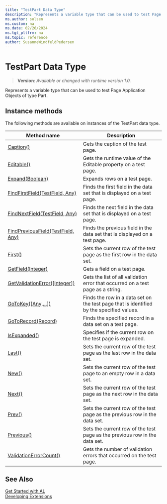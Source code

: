 ```yaml
---
title: "TestPart Data Type"
description: "Represents a variable type that can be used to test Page Application Objects of type Part."
ms.author: solsen
ms.custom: na
ms.date: 02/26/2024
ms.tgt_pltfrm: na
ms.topic: reference
author: SusanneWindfeldPedersen
---
```

[//]: # (START>DO_NOT_EDIT)
[//]: # (IMPORTANT:Do not edit any of the content between here and the END>DO_NOT_EDIT.)
[//]: # (Any modifications should be made in the .xml files in the ModernDev repo.)
# TestPart Data Type
> **Version**: _Available or changed with runtime version 1.0._

Represents a variable type that can be used to test Page Application Objects of type Part.



## Instance methods
The following methods are available on instances of the TestPart data type.

|Method name|Description|
|-----------|-----------|
|[Caption()](testpart-caption-method.md)|Gets the caption of the test page.|
|[Editable()](testpart-editable-method.md)|Gets the runtime value of the Editable property on a test page.|
|[Expand(Boolean)](testpart-expand-method.md)|Expands rows on a test page.|
|[FindFirstField(TestField, Any)](testpart-findfirstfield-method.md)|Finds the first field in the data set that is displayed on a test page.|
|[FindNextField(TestField, Any)](testpart-findnextfield-method.md)|Finds the next field in the data set that is displayed on a test page.|
|[FindPreviousField(TestField, Any)](testpart-findpreviousfield-method.md)|Finds the previous field in the data set that is displayed on a test page.|
|[First()](testpart-first-method.md)|Sets the current row of the test page as the first row in the data set.|
|[GetField(Integer)](testpart-getfield-method.md)|Gets a field on a test page.|
|[GetValidationError([Integer])](testpart-getvalidationerror-method.md)|Gets the list of all validation error that occurred on a test page as a string.|
|[GoToKey([Any,...])](testpart-gotokey-method.md)|Finds the row in a data set on the test page that is identified by the specified values.|
|[GoToRecord(Record)](testpart-gotorecord-method.md)|Finds the specified record in a data set on a test page.|
|[IsExpanded()](testpart-isexpanded-method.md)|Specifies if the current row on the test page is expanded.|
|[Last()](testpart-last-method.md)|Sets the current row of the test page as the last row in the data set.|
|[New()](testpart-new-method.md)|Sets the current row of the test page to an empty row in a data set.|
|[Next()](testpart-next-method.md)|Sets the current row of the test page as the next row in the data set.|
|[Prev()](testpart-prev-method.md)|Sets the current row of the test page as the previous row in the data set.|
|[Previous()](testpart-previous-method.md)|Sets the current row of the test page as the previous row in the data set.|
|[ValidationErrorCount()](testpart-validationerrorcount-method.md)|Gets the number of validation errors that occurred on the test page.|

[//]: # (IMPORTANT: END>DO_NOT_EDIT)
## See Also  
[Get Started with AL](../../devenv-get-started.md)  
[Developing Extensions](../../devenv-dev-overview.md)  